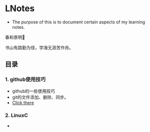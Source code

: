 # LNotes
- The purpose of this is to document certain aspects of my learning notes.


春和景明🌸

书山有路勤为径，学海无涯苦作舟。



## 目录

### 1. github使用技巧

- github的一些使用技巧
- git的文件添加、删除、同步。
- [Click there](https://github.com/lancitx/LNotes/blob/main/tips%20of%20github/tips%20on%20the%20GitHub.md)

### 2. LinuxC

- 
